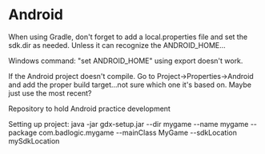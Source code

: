Android
=======
When using Gradle, don't forget to add a local.properties file and set the sdk.dir as needed. Unless it can recognize the ANDROID_HOME...

Windows command: "set ANDROID_HOME" using export doesn't work.

If the Android project doesn't compile.
	Go to Project->Properties->Android and add the proper build target...not sure which one it's based on. Maybe just use the most recent?

Repository to hold Android practice development

Setting up project:
	java -jar gdx-setup.jar --dir mygame --name mygame --package com.badlogic.mygame --mainClass MyGame --sdkLocation mySdkLocation
